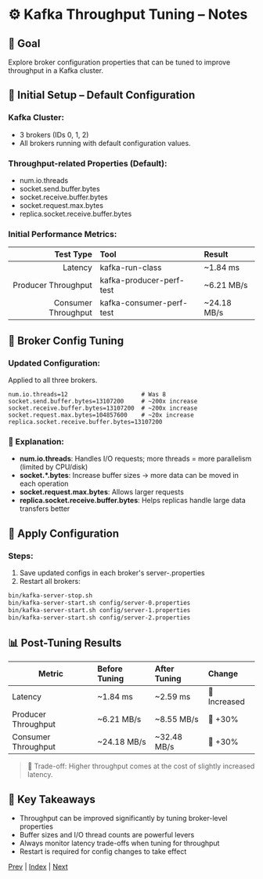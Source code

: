 # ⚙️ Kafka Throughput Tuning – Notes

## 🎯 Goal
Explore broker configuration properties that can be tuned to improve throughput in a Kafka cluster.

## 🧱 Initial Setup – Default Configuration
### Kafka Cluster:
- 3 brokers (IDs 0, 1, 2)
- All brokers running with default configuration values.

### Throughput-related Properties (Default):
- num.io.threads
- socket.send.buffer.bytes
- socket.receive.buffer.bytes
- socket.request.max.bytes
- replica.socket.receive.buffer.bytes

### Initial Performance Metrics:
| Test Type           | Tool                    | Result      |
|--------------------:|:------------------------|:------------|
| Latency            | kafka-run-class         | ~1.84 ms    |
| Producer Throughput | kafka-producer-perf-test| ~6.21 MB/s  |
| Consumer Throughput | kafka-consumer-perf-test| ~24.18 MB/s |

## 🔧 Broker Config Tuning

### Updated Configuration:
Applied to all three brokers.

```properties
num.io.threads=12                     # Was 8
socket.send.buffer.bytes=13107200     # ~200x increase
socket.receive.buffer.bytes=13107200  # ~200x increase
socket.request.max.bytes=104857600    # ~20x increase
replica.socket.receive.buffer.bytes=13107200
```

### 🔎 Explanation:
- **num.io.threads**: Handles I/O requests; more threads = more parallelism (limited by CPU/disk)
- **socket.*.bytes**: Increase buffer sizes → more data can be moved in each operation
- **socket.request.max.bytes**: Allows larger requests
- **replica.socket.receive.buffer.bytes**: Helps replicas handle large data transfers better

## 🔁 Apply Configuration

### Steps:
1. Save updated configs in each broker's server-<id>.properties
2. Restart all brokers:

```bash
bin/kafka-server-stop.sh
bin/kafka-server-start.sh config/server-0.properties
bin/kafka-server-start.sh config/server-1.properties
bin/kafka-server-start.sh config/server-2.properties
```

## 📊 Post-Tuning Results
| Metric              | Before Tuning | After Tuning | Change        |
|--------------------|:--------------|:-------------|:--------------|
| Latency            | ~1.84 ms      | ~2.59 ms     | 🔼 Increased  |
| Producer Throughput| ~6.21 MB/s    | ~8.55 MB/s   | 🔼 +30%       |
| Consumer Throughput| ~24.18 MB/s   | ~32.48 MB/s  | 🔼 +30%       |

> 🔁 Trade-off: Higher throughput comes at the cost of slightly increased latency.

## 🧠 Key Takeaways
- Throughput can be improved significantly by tuning broker-level properties
- Buffer sizes and I/O thread counts are powerful levers
- Always monitor latency trade-offs when tuning for throughput
- Restart is required for config changes to take effect

[Prev](18.KafkaEndToEndLatencySetup.md) | [Index](../INDEX.md) | [Next](20.KafkaLogRetention.md)
